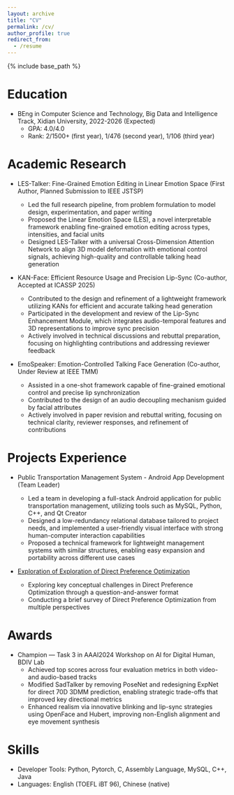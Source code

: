 ```yaml
---
layout: archive
title: "CV"
permalink: /cv/
author_profile: true
redirect_from:
  - /resume
---
```


{% include base_path %}

Education
======
* BEng in Computer Science and Technology, Big Data and Intelligence Track, Xidian University, 2022-2026 (Expected)
  * GPA: 4.0/4.0
  * Rank: 2/1500+ (first year), 1/476 (second year), 1/106 (third year)

Academic Research
======
* LES-Talker: Fine-Grained Emotion Editing in Linear Emotion Space (First Author, Planned Submission to IEEE JSTSP)
  * Led the full research pipeline, from problem formulation to model design, experimentation, and paper writing
  * Proposed the Linear Emotion Space (LES), a novel interpretable framework enabling fine-grained emotion editing across types, intensities, and facial units
  * Designed LES-Talker with a universal Cross-Dimension Attention Network to align 3D model deformation with emotional control signals, achieving high-quality and controllable talking head generation

* KAN-Face: Efficient Resource Usage and Precision Lip-Sync (Co-author, Accepted at ICASSP 2025)
  * Contributed to the design and refinement of a lightweight framework utilizing KANs for efficient and accurate talking head generation
  * Participated in the development and review of the Lip-Sync Enhancement Module, which integrates audio-temporal features and 3D representations to improve sync precision
  * Actively involved in technical discussions and rebuttal preparation, focusing on highlighting contributions and addressing reviewer feedback

* EmoSpeaker: Emotion-Controlled Talking Face Generation (Co-author, Under Review at IEEE TMM)
  * Assisted in a one-shot framework capable of fine-grained emotional control and precise lip synchronization
  * Contributed to the design of an audio decoupling mechanism guided by facial attributes
  * Actively involved in paper revision and rebuttal writing, focusing on technical clarity, reviewer responses, and refinement of contributions

Projects Experience
======
* Public Transportation Management System - Android App Development (Team Leader)
  * Led a team in developing a full-stack Android application for public transportation management, utilizing tools such as MySQL, Python, C++, and Qt Creator
  * Designed a low-redundancy relational database tailored to project needs, and implemented a user-friendly visual interface with strong human-computer interaction capabilities
  * Proposed a technical framework for lightweight management systems with similar structures, enabling easy expansion and portability across different use cases

* [Exploration of Exploration of Direct Preference Optimization](../assets/DPO_discussion_zhihaoqian_CV.pdf)
  * Exploring key conceptual challenges in Direct Preference Optimization through a question-and-answer format
  * Conducting a brief survey of Direct Preference Optimization from multiple perspectives


Awards
======
* Champion — Task 3 in AAAI2024 Workshop on AI for Digital Human, BDIV Lab
  * Achieved top scores across four evaluation metrics in both video- and audio-based tracks
  * Modified SadTalker by removing PoseNet and redesigning ExpNet for direct 70D 3DMM prediction, enabling strategic trade-offs that improved key directional metrics
  * Enhanced realism via innovative blinking and lip-sync strategies using OpenFace and Hubert, improving non-English alignment and eye movement synthesis

Skills
======
* Developer Tools: Python, Pytorch, C, Assembly Language, MySQL, C++, Java
* Languages: English (TOEFL iBT 96), Chinese (native)
